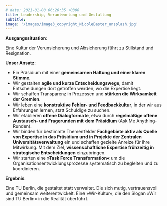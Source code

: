 ```yaml
---
# date: 2021-01-08 06:20:35 +0300
title: Leadership, Verantwortung und Gestaltung
subtitle: 
image: '/images/image3_copyright_NicoleBaster_unsplash.jpg'
---
```


<strong>Ausgangssituation</strong>: 

Eine Kultur der Verunsicherung und Absicherung führt zu Stillstand und Resignation.

<strong>Unser Ansatz</strong>: 
- Ein Präsidium mit einer <strong>gemeinsamen Haltung und einer klaren Stimme</strong>.
- Wir gestalten <strong>agile und kurze Entscheidungswege</strong>, damit Entscheidungen dort getroffen werden, wo die Expertise liegt.
- Wir schaffen Transparenz in Prozessen und <strong>stärken die Wirksamkeit der Gremien</strong>.
- Wir leben eine <strong>konstruktive Fehler- und Feedbackkultur</strong>, in der wir aus Erfahrungen lernen, statt Schuldige zu suchen.
- Wir etablieren <strong>offene Dialogformate</strong>, etwa durch <strong>regelmäßige offene Austausch- und Fragerunden mit dem Präsidium</strong> (Ask Me Anything-Runden).
- Wir binden für bestimmte Themenfelder <strong>Fachgebiete aktiv als Quelle von Expertise in das Präsidium und in Projekte der Zentralen Universitätsverwaltung</strong> ein und schaffen gezielte Anreize für ihre Mitwirkung. Mit dem Ziel, <strong>wissenschaftliche Expertise frühzeitig in strategische Entscheidungen</strong> einzubringen.
- Wir starten eine <strong>»Task Force Transformation«</strong> um die Organisationsentwicklungsprozesse systematisch zu begleiten und zu koordinieren.

<strong>Ergebnis</strong>: 

Eine TU Berlin, die gestaltet statt verwaltet. Die sich mutig, vertrauensvoll und gemeinsam weiterentwickelt. Eine »Wir-Kultur«, die den Slogan »Wir sind TU Berlin« in die Realität überführt.